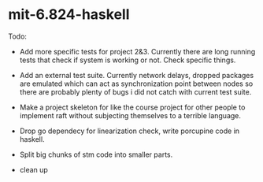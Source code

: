 # mit-6.824-haskell

Todo: 

-  Add more specific tests for project 2&3. Currently there are long running tests that check if system is working or not. Check specific things.
-  Add an external test suite. Currently network delays, dropped packages are emulated which can act as synchronization point between nodes so there are probably plenty of bugs i did not catch with current test suite.
-  Make a project skeleton for like the course project for other people to implement raft without subjecting themselves to a terrible language.

-  Drop go dependecy for linearization check, write porcupine code in haskell.
-  Split big chunks of stm code into smaller parts.
-  clean up 